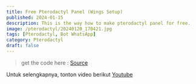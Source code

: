 ```yaml
---
title: Free Pterodactyl Panel (Wings Setup)
published: 2024-01-15
description: This is the way how to make pterodactyl panel for free.
image: /pterodactyl/20240120_170421.jpg
tags: [Pterodactyl, Bot WhatsApp]
category: Pterodactyl
draft: false
---
```

> get the code here : [Source](https://moneyblink.com/LhlZ6b2I)


Untuk selengkapnya, tonton video berikut [Youtube](https://youtu.be/wPvpFQUu69M?si=RL6AkhcYpAd7RVC6)
